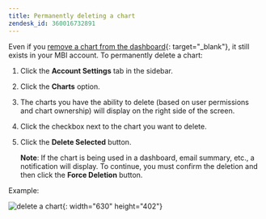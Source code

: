 ```yaml
---
title: Permanently deleting a chart
zendesk_id: 360016732891
---
```


Even if you [remove a chart from the dashboard](../data-user/dashboards/remove-charts-dashboard.md){: target="_blank"}, it still exists in your MBI account. To permanently delete a chart:

1. Click the **Account Settings** tab in the sidebar.

1. Click the **Charts** option.

1. The charts you have the ability to delete (based on user permissions and chart ownership) will display on the right side of the screen.

1. Click the checkbox next to the chart you want to delete.

1. Click the **Delete Selected** button.

   **Note**: If the chart is being used in a dashboard, email summary, etc., a notification will display. To continue, you must confirm the deletion and then click the **Force Deletion** button.

Example:

![delete a chart](../assets/deletechart.gif){: width="630" height="402"}
